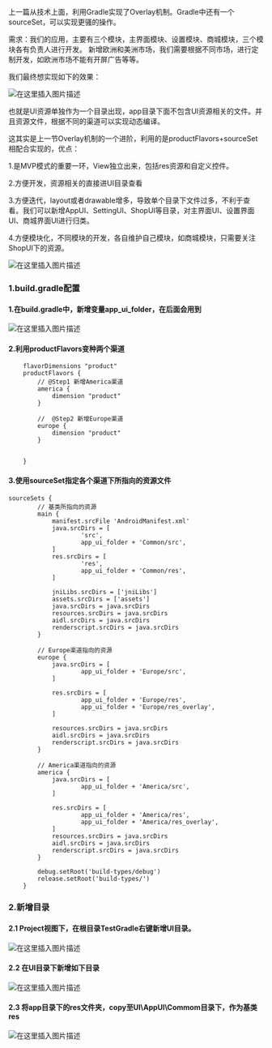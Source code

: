 上一篇从技术上面，利用Gradle实现了Overlay机制。Gradle中还有一个sourceSet，可以实现更骚的操作。

需求：我们的应用，主要有三个模块，主界面模块、设置模块、商城模块，三个模块各有负责人进行开发。  新增欧洲和美洲市场，我们需要根据不同市场，进行定制开发，如欧洲市场不能有开屏广告等等。

我们最终想实现如下的效果：

![在这里插入图片描述](https://img-blog.csdnimg.cn/20190619181956233.png?x-oss-process=image/watermark,type_ZmFuZ3poZW5naGVpdGk,shadow_10,text_aHR0cHM6Ly9ibG9nLmNzZG4ubmV0L0ZyYWtpZV9Ld29r,size_16,color_FFFFFF,t_70)

也就是UI资源单独作为一个目录出现，app目录下面不包含UI资源相关的文件。并且资源文件，根据不同的渠道可以实现动态编译。

这其实是上一节Overlay机制的一个进阶，利用的是productFlavors+sourceSet相配合实现的，优点：

1.是MVP模式的重要一环，View独立出来，包括res资源和自定义控件。

2.方便开发，资源相关的直接进UI目录查看

3.方便迭代，layout或者drawable增多，导致单个目录下文件过多，不利于查看。我们可以新增AppUI、SettingUI、ShopUI等目录，对主界面UI、设置界面UI、商城界面UI进行归类。

4.方便模块化，不同模块的开发，各自维护自己模块，如商城模块，只需要关注ShopUI下的资源。

![在这里插入图片描述](https://img-blog.csdnimg.cn/20190619184033439.png?x-oss-process=image/watermark,type_ZmFuZ3poZW5naGVpdGk,shadow_10,text_aHR0cHM6Ly9ibG9nLmNzZG4ubmV0L0ZyYWtpZV9Ld29r,size_16,color_FFFFFF,t_70)

### 1.build.gradle配置
#### 1.在build.gradle中，新增变量app_ui_folder，在后面会用到

![在这里插入图片描述](https://img-blog.csdnimg.cn/20190619190552624.png)

#### 2.利用productFlavors变种两个渠道

```
    flavorDimensions "product"
    productFlavors {
        // @Step1 新增America渠道
        america {
            dimension "product"
        }

        //  @Step2 新增Europe渠道
        europe {
            dimension "product"
        }


    }
```

#### 3.使用sourceSet指定各个渠道下所指向的资源文件

```
sourceSets {
        // 基类所指向的资源
        main {
            manifest.srcFile 'AndroidManifest.xml'
            java.srcDirs = [
                    'src',
                    app_ui_folder + 'Common/src',
            ]
            res.srcDirs = [
                    'res',
                    app_ui_folder + 'Common/res',
            ]

            jniLibs.srcDirs = ['jniLibs']
            assets.srcDirs = ['assets']
            java.srcDirs = java.srcDirs
            resources.srcDirs = java.srcDirs
            aidl.srcDirs = java.srcDirs
            renderscript.srcDirs = java.srcDirs
        }

        // Europe渠道指向的资源
        europe {
            java.srcDirs = [
                    app_ui_folder + 'Europe/src',
            ]

            res.srcDirs = [
                    app_ui_folder + 'Europe/res',
                    app_ui_folder + 'Europe/res_overlay',
            ]

            resources.srcDirs = java.srcDirs
            aidl.srcDirs = java.srcDirs
            renderscript.srcDirs = java.srcDirs
        }

        // America渠道指向的资源
        america {
            java.srcDirs = [
                    app_ui_folder + 'America/src',
            ]

            res.srcDirs = [
                    app_ui_folder + 'America/res',
                    app_ui_folder + 'America/res_overlay',
            ]
            resources.srcDirs = java.srcDirs
            aidl.srcDirs = java.srcDirs
            renderscript.srcDirs = java.srcDirs
        }

        debug.setRoot('build-types/debug')
        release.setRoot('build-types/')
    }
```

### 2.新增目录

#### 2.1 Project视图下，在根目录TestGradle右键新增UI目录。

![在这里插入图片描述](https://img-blog.csdnimg.cn/2019061919154611.png?x-oss-process=image/watermark,type_ZmFuZ3poZW5naGVpdGk,shadow_10,text_aHR0cHM6Ly9ibG9nLmNzZG4ubmV0L0ZyYWtpZV9Ld29r,size_16,color_FFFFFF,t_70)

#### 2.2 在UI目录下新增如下目录

![在这里插入图片描述](https://img-blog.csdnimg.cn/20190619191649668.png)
#### 2.3 将app目录下的res文件夹，copy至UI\AppUI\Commom目录下，作为基类res

![在这里插入图片描述](https://img-blog.csdnimg.cn/20190619191803275.png?x-oss-process=image/watermark,type_ZmFuZ3poZW5naGVpdGk,shadow_10,text_aHR0cHM6Ly9ibG9nLmNzZG4ubmV0L0ZyYWtpZV9Ld29r,size_16,color_FFFFFF,t_70)

